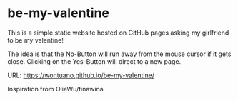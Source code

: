 # be-my-valentine
This is a simple static website hosted on GitHub pages asking my girlfriend to be my valentine!

The idea is that the No-Button will run away from the mouse cursor if it gets close. Clicking on the Yes-Button will direct to a new page.

URL: https://wontuano.github.io/be-my-valentine/

Inspiration from OlieWu/tinawina